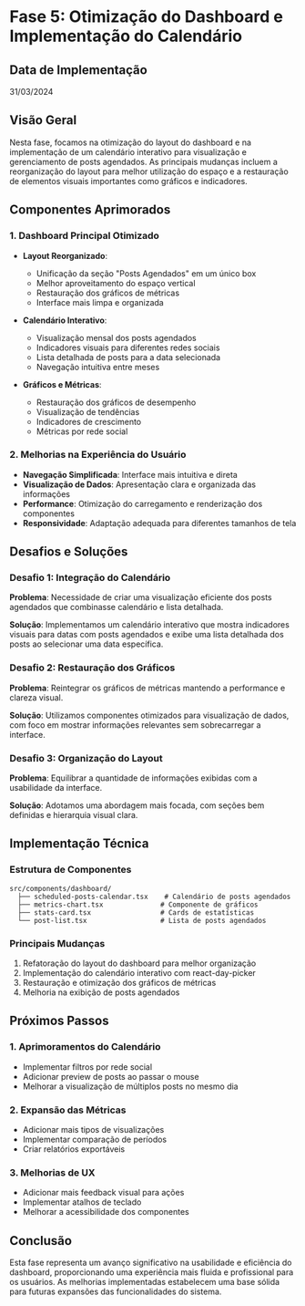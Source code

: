 # Fase 5: Otimização do Dashboard e Implementação do Calendário

## Data de Implementação
31/03/2024

## Visão Geral
Nesta fase, focamos na otimização do layout do dashboard e na implementação de um calendário interativo para visualização e gerenciamento de posts agendados. As principais mudanças incluem a reorganização do layout para melhor utilização do espaço e a restauração de elementos visuais importantes como gráficos e indicadores.

## Componentes Aprimorados

### 1. Dashboard Principal Otimizado
- **Layout Reorganizado**: 
  - Unificação da seção "Posts Agendados" em um único box
  - Melhor aproveitamento do espaço vertical
  - Restauração dos gráficos de métricas
  - Interface mais limpa e organizada

- **Calendário Interativo**:
  - Visualização mensal dos posts agendados
  - Indicadores visuais para diferentes redes sociais
  - Lista detalhada de posts para a data selecionada
  - Navegação intuitiva entre meses

- **Gráficos e Métricas**:
  - Restauração dos gráficos de desempenho
  - Visualização de tendências
  - Indicadores de crescimento
  - Métricas por rede social

### 2. Melhorias na Experiência do Usuário
- **Navegação Simplificada**: Interface mais intuitiva e direta
- **Visualização de Dados**: Apresentação clara e organizada das informações
- **Performance**: Otimização do carregamento e renderização dos componentes
- **Responsividade**: Adaptação adequada para diferentes tamanhos de tela

## Desafios e Soluções

### Desafio 1: Integração do Calendário
**Problema**: Necessidade de criar uma visualização eficiente dos posts agendados que combinasse calendário e lista detalhada.

**Solução**: Implementamos um calendário interativo que mostra indicadores visuais para datas com posts agendados e exibe uma lista detalhada dos posts ao selecionar uma data específica.

### Desafio 2: Restauração dos Gráficos
**Problema**: Reintegrar os gráficos de métricas mantendo a performance e clareza visual.

**Solução**: Utilizamos componentes otimizados para visualização de dados, com foco em mostrar informações relevantes sem sobrecarregar a interface.

### Desafio 3: Organização do Layout
**Problema**: Equilibrar a quantidade de informações exibidas com a usabilidade da interface.

**Solução**: Adotamos uma abordagem mais focada, com seções bem definidas e hierarquia visual clara.

## Implementação Técnica

### Estrutura de Componentes
```
src/components/dashboard/
  ├── scheduled-posts-calendar.tsx    # Calendário de posts agendados
  ├── metrics-chart.tsx              # Componente de gráficos
  ├── stats-card.tsx                 # Cards de estatísticas
  └── post-list.tsx                  # Lista de posts agendados
```

### Principais Mudanças
1. Refatoração do layout do dashboard para melhor organização
2. Implementação do calendário interativo com react-day-picker
3. Restauração e otimização dos gráficos de métricas
4. Melhoria na exibição de posts agendados

## Próximos Passos

### 1. Aprimoramentos do Calendário
- Implementar filtros por rede social
- Adicionar preview de posts ao passar o mouse
- Melhorar a visualização de múltiplos posts no mesmo dia

### 2. Expansão das Métricas
- Adicionar mais tipos de visualizações
- Implementar comparação de períodos
- Criar relatórios exportáveis

### 3. Melhorias de UX
- Adicionar mais feedback visual para ações
- Implementar atalhos de teclado
- Melhorar a acessibilidade dos componentes

## Conclusão
Esta fase representa um avanço significativo na usabilidade e eficiência do dashboard, proporcionando uma experiência mais fluida e profissional para os usuários. As melhorias implementadas estabelecem uma base sólida para futuras expansões das funcionalidades do sistema. 